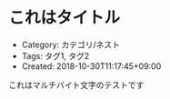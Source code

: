 これはタイトル
==============
- Category: カテゴリ/ネスト
- Tags: タグ1, タグ2
- Created: 2018-10-30T11:17:45+09:00

これはマルチバイト文字のテストです
